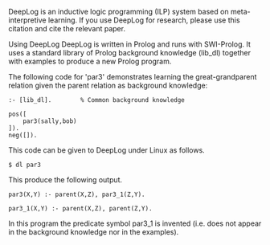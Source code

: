 DeepLog is an inductive logic programming (ILP) system based on meta-interpretive learning. If you use DeepLog for research, please use this citation and cite the relevant paper.

Using DeepLog
DeepLog is written in Prolog and runs with SWI-Prolog. It uses a standard library of Prolog background knowledge (lib_dl) together
with examples to produce a new Prolog program.

The following code for 'par3' demonstrates learning the great-grandparent relation given the parent relation as background knowledge:

```
:- [lib_dl].		% Common background knowledge

pos([
	par3(sally,bob)
]).
neg([]).
```

This code can be given to DeepLog under Linux as follows.

```
$ dl par3
```

This produce the following output.

```
par3(X,Y) :- parent(X,Z), par3_1(Z,Y).

par3_1(X,Y) :- parent(X,Z), parent(Z,Y).
```

In this program the predicate symbol par3_1 is invented (i.e. does not appear in the background knowledge nor in the examples).
